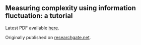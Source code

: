 ## Measuring complexity using information fluctuation: a tutorial

Latest PDF available [here](https://github.com/information-fluctuation-complexity/documents/blob/main/Measuring%20complexity%20using%20information%20fluctuation%20-%20a%20tutorial.2025.1.6.pdf).

Originally published on [researchgate.net](https://www.researchgate.net/publication/340284677_Measuring_complexity_using_information_fluctuation_a_tutorial).
